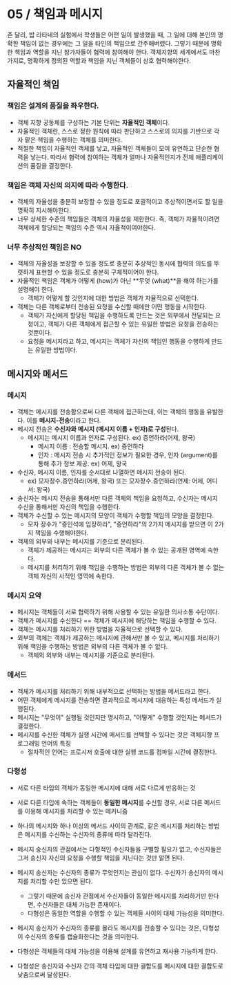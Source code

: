 # 05 / 책임과 메시지

존 달리, 밥 라타네의 실험에서 학생들은 어떤 일이 발생했을 때, 그 일에 대해 본인의 명확한 책임이 없는 경우에는 그 일을 타인의 책임으로 간주해버렸다. 그렇기 때문에 명확한 책임과 역할을 지닌 참가자들이 협력에 참여해야 한다. 객체지향의 세계에서도 마찬가지로, 명확하게 정의된 역할과 책임을 지닌 객체들이 상호 협력해야한다.



## 자율적인 책임

### 책임은 설계의 품질을 좌우한다.

- 객체 지향 공동체를 구성하는 기본 단위는 **자율적인 객체**이다.
- 자율적인 객체란, 스스로 정한 원칙에 따라 판단하고 스스로의 의지를 기반으로 각자 맡은 책임을 수행하는 객체를 의미한다.
- 적절한 책임이 자율적인 객체를 낳고, 자율적인 객체들이 모여 유연하고 단순한 협력을 낳는다. 따라서 협력에 참여하는 객체가 얼마나 자율적인지가 전체 애플리케이션의 품질을 결정한다.

### 책임은 객체 자신의 의지에 따라 수행한다.

- 객체의 자율성을 충분히 보장할 수 있을 정도로 포괄적이고 추상적이면서도 할 일을 명확히 지시해야한다.
- 너무 상세한 수준의 책임들은 객체의 자율성을 제한한다. 즉, 객체가 자율적이려면 객체에게 할당되는 책임의 수준 역시 자율적이여야한다.

### 너무 추상적인 책임은 NO

- 객체의 자율성을 보장할 수 있을 정도로 충분히 추상적인 동시에 협력의 의도를 뚜렷하게 표현할 수 있을 정도로 충분히 구체적이어야 한다.
- 자율적인 책임은 객체가 어떻게 (how)가 아닌 **무엇 (what)**을 해야 하는가를 설명해야 한다.
  - 객체가 어떻게 할 것인지에 대한 방법은 객체가 자율적으로 선택한다.
- 객체는 다른 객체로부터 전송된 요청을 수신할 때에만 어떤 행동을 시작한다.
  - 객체가 자신에게 할당된 책임을 수행하도록 만드는 것은 외부에서 전달되는 요청이고, 객체가 다른 객체에게 접근할 수 있는 유일한 방법은 요청을 전송하는 것뿐이다.
  - 요청을 메시지라고 하고, 메시지는 객체가 자신의 책임인 행동을 수행하게 만드는 유일한 방법이다.

## 메시지와 메서드

### 메시지

- 객체는 메시지를 전송함으로써 다른 객체에 접근하는데, 이는 객체의 행동을 유발한다. 이를 **메시지-전송**이라고 한다.
- 메시지 전송은 **수신자와 메시지 (메시지 이름 + 인자)로 구성**된다.
  - 메시지는 메시지 이름과 인자로 구성된다. ex) 증언하라(어제, 왕국)
    - 메시지 이름 : 전송할 메시지. ex) 증언하라
    - 인자 : 메시지 전송 시 추가적인 정보가 필요한 경우, 인자 (argument)를 통해 추가 정보 제공. ex) 어제, 왕국
- 수신자, 메시지 이름, 인자를 순서대로 나열하면 메시지 전송이 된다. 
  - ex) 모자장수.증언하라(어제, 왕국) 또는 모자장수.증언하라(언제: 어제, 어디서: 왕국)
- 송신자는 메시지 전송을 통해서만 다른 객체의 책임을 요청하고, 수신자는 메시지 수신을 통해서만 자신의 책임을 수행한다.
- 객체가 수신할 수 있는 메시지의 모양이 객체가 수행할 책임의 모양을 결정한다.
  - 모자 장수가 "증인석에 입장하라", "증언하라"의 2가지 메시지를 받으면 이 2가지 책임을 수행해야한다.
- 객체의 외부와 내부는 메시지를 기준으로 분리된다. 
  - 객체가 제공하는 메시지는 외부의 다른 객체가 볼 수 있는 공개된 영역에 속한다.
  - 메시지를 처리하기 위해 책임을 수행하는 방법은 외부의 다른 객체가 볼 수 없는 객체 자신의 사적인 영역에 속한다.

### 메시지 요약

- 메시지는 객체들이 서로 협력하기 위해 사용할 수 있는 유일한 의사소통 수단이다.
- 객체가 메시지를 수신한다 == 객체가 메시지에 해당하는 책임을 수행할 수 있다.
- 객체는 메시지를 처리하기 위한 방법을 자율적으로 선택할 수 있다.
- 외부의 객체는 객체가 제공하는 메시지에 관해서만 볼 수 있고, 메시지를 처리하기 위해 책임을 수행하는 방법은 외부의 다른 객체가 볼 수 없다.
  - 객체의 외부와 내부는 메시지를 기준으로 분리된다.

### 메서드

- 객체가 메시지를 처리하기 위해 내부적으로 선택하는 방법을 메서드라고 한다.
- 어떤 객체에게 메시지를 전송하면 결과적으로 메시지에 대응하는 특성 메서드가 실행된다.
- 메시지는 "무엇이" 실행될 것인지만 명시하고, "어떻게" 수행할 것인지는 메서드가 결정한다.
- 메시지를 수신한 객체가 실행 시간에 메서드를 선택할 수 있다는 것은 객체지향 프로그래밍 언어의 특징
  - 절차적인 언어는 프로시저 호출에 대한 실행 코드를 컴파일 시간에 결정한다.

### 다형성

- 서로 다른 타입의 객체가 동일한 메시지에 대해 서로 다르게 반응하는 것

- 서로 다른 타입에 속하는 객체들이 **동일한 메시지**를 수신할 경우, 서로 다른 메서드를 이용해 메시지를 처리할 수 있는 메커니즘
- 하나의 메시지와 하나 이상의 메서드 사이의 관계로, 같은 메시지를 처리하는 방법은 메시지를 수신하는 수신자의 종류에 따라 달라진다.
- 메시지 송신자의 관점에서는 다형적인 수신자들을 구별할 필요가 없고, 수신자들은 그저 송신자 자신의 요청을 수행할 책임을 지닌다는 것만 알면 된다.
- 메시지 송신자는 수신자의 종류가 무엇인지는 관심이 없다. 수신자가 송신자의 메시지를 처리할 수만 있으면 된다. 
  - 그렇기 때문에 송신자 관점에서 수신자들이 동일한 메시지를 처리하기만 한다면, 수신자들은 대체 가능한 존재이다.
  - 다형성은 동일한 역할을 수행할 수 있는 객체들 사이의 대체 가능성을 의미한다.
- 메시지 송신자가 수신자의 종류를 몰라도 메시지를 전송할 수 있다는 것은, 다형성이 수신자의 종류를 캡슐화한다는 것을 의미한다.
- 다형성은 객체들의 대체 가능성을 이용해 설계를 유연하고 재사용 가능하게 한다.
- 다형성은 송신자와 수신자 간의 객체 타입에 대한 결합도를 메시지에 대한 결합도로 낮춤으로써 달성된다.
